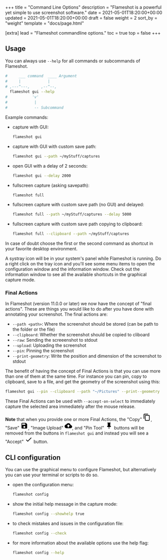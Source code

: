 +++
title = "Command Line Options"
description = "Flameshot is a powerful yet simple to use screenshot software."
date = 2021-05-01T18:20:00+00:00
updated = 2021-05-01T18:20:00+00:00
draft = false
weight = 2
sort_by = "weight"
template = "docs/page.html"

[extra]
lead = "Flameshot commandline options."
toc = true
top = false
+++

## Usage

You can always use `--help` for all commands or subcommands of Flameshot.

```sh
#     ___ command  ____ Argument
#     |            |
# ,---^---,     ,--^--,
  flameshot gui --help
#           'v'
#            |
#            -- Subcommand
```

Example commands:

- capture with GUI:

   ```sh
   flameshot gui
   ```

- capture with GUI with custom save path:

   ```sh
   flameshot gui --path ~/myStuff/captures
   ```

- open GUI with a delay of 2 seconds:

   ```sh
   flameshot gui --delay 2000
   ```

- fullscreen capture (asking savepath):

   ```sh
   flameshot full
   ```

- fullscreen capture with custom save path (no GUI) and delayed:

   ```sh
   flameshot full --path ~/myStuff/captures --delay 5000
   ```

- fullscreen capture with custom save path copying to clipboard:

   ```sh
   flameshot full --clipboard --path ~/myStuff/captures
   ```

In case of doubt choose the first or the second command as shortcut in your favorite desktop environment.

A systray icon will be in your system's panel while Flameshot is running.
Do a right click on the tray icon and you'll see some menu items to open the configuration window and the information window.
Check out the information window to see all the available shortcuts in the graphical capture mode.


### Final Actions

In Flameshot (version 11.0.0 or later) we now have the concept of "final actions". These are things you would like to do after you have done with annotating your screenshot. The final actions are:

- `--path <path>`: Where the screenshot should be stored (can be path to the folder or the file)
- `--clipboard`: Whether the screenshot should be copied to cliboard
- `--raw`: Sending the screeenshot to stdout
- `--upload`: Uploading the screenshot
- `--pin`: Pinning the screenshot
- `--print-geometry`: Write the position and dimension of the screenshot to stdout

The benefit of having the concept of Final Actions is that you can use more than one of them at the same time. For instance you can pin, copy to clipboard, save to a file, and get the geometry of the screenshot using this:

```sh
flameshot gui --pin --clipboard --path "~/Pictures" --print--geometry
```

These Final Actions can be used with `--accept-on-select` to immediately capture the selected area immediately after the mouse release.

**Note** that when you provide one or more Final Actions, the
"Copy" <img width="24" class="gui-button" src="https://raw.githubusercontent.com/flameshot-org/flameshot/master/data/img/material/black/content-copy.svg" />,
"Save" <img width="24" class="gui-button" src="https://raw.githubusercontent.com/flameshot-org/flameshot/master/data/img/material/black/content-save.svg" />,
"Image Upload" <img width="24" class="gui-button" src="https://raw.githubusercontent.com/flameshot-org/flameshot/master/data/img/material/black/cloud-upload.svg" />,
and "Pin Tool" <img width="24" class="gui-button" src="https://raw.githubusercontent.com/flameshot-org/flameshot/master/data/img/material/black/pin.svg" /> buttons will be removed from the buttons in `flameshot gui` and instead you will see a "Accept" <img width="24" class="gui-button" src="https://raw.githubusercontent.com/flameshot-org/flameshot/master/data/img/material/black/accept.svg"></img> button.


## CLI configuration

You can use the graphical menu to configure Flameshot, but alternatively you can use your terminal or scripts to do so.

- open the configuration menu:

    ```sh
    flameshot config
    ```

- show the initial help message in the capture mode:

    ```sh
    flameshot config --showhelp true
    ```

- to check mistakes and issues in the configuration file:

    ```sh
    flameshot config --check
    ```

- for more information about the available options use the help flag:

    ```sh
    flameshot config --help
    ```
